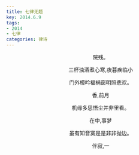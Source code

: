 ```yaml
---
title: 七律无题
key: 2014.6.9
tags: 
- 2014
- 七律
categories: 律诗
---
```


<p align="center">院残。
</p>
<p align="center">三杯浊酒煮心寒,夜暮疾临小
</p>
<p align="center">门外樟吟福祸窗明照悲欢。
</p>
<p align="center">香,前月
</p>
<p align="center">机缘多思悟尘并非里看。
</p>
<p align="center">在中,事梦
</p>
<p align="center">虽有知音寞是是非非抛边。
</p>
<p align="center">伴寂,一
</p>
